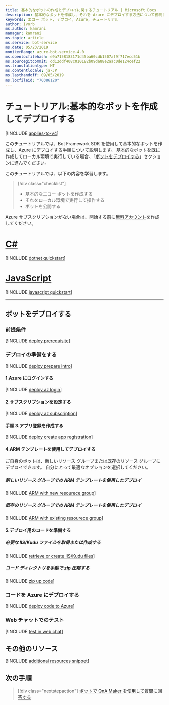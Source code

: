```yaml
---
title: 基本的なボットの作成とデプロイに関するチュートリアル | Microsoft Docs
description: 基本的なボットを作成し、それを Azure にデプロイする方法について説明します。
keywords: エコー ボット, デプロイ, Azure, チュートリアル
author: Ivorb
ms.author: kamrani
manager: kamrani
ms.topic: article
ms.service: bot-service
ms.date: 05/23/2019
monikerRange: azure-bot-service-4.0
ms.openlocfilehash: e9a7158183171d45ba60cdb1507af9f717ecd51b
ms.sourcegitcommit: dd12ddf408c010182b09da88e2aac0de124cef22
ms.translationtype: HT
ms.contentlocale: ja-JP
ms.lasthandoff: 09/05/2019
ms.locfileid: "70386120"
---
```

# <a name="tutorial-create-and-deploy-a-basic-bot"></a>チュートリアル:基本的なボットを作成してデプロイする

[!INCLUDE [applies-to-v4](../includes/applies-to.md)]

このチュートリアルでは、Bot Framework SDK を使用して基本的なボットを作成し、Azure にデプロイする手順について説明します。 基本的なボットを既に作成してローカル環境で実行している場合、「[ボットをデプロイする](#deploy-your-bot)」セクションに進んでください。

このチュートリアルでは、以下の内容を学習します。

> [!div class="checklist"]
> * 基本的なエコー ボットを作成する
> * それをローカル環境で実行して操作する
> * ボットを公開する

Azure サブスクリプションがない場合は、開始する前に[無料アカウント](https://azure.microsoft.com/free/?WT.mc_id=A261C142F)を作成してください。

# <a name="ctabcsharp"></a>[C#](#tab/csharp)

[!INCLUDE [dotnet quickstart](~/includes/quickstart-dotnet.md)]

# <a name="javascripttabjavascript"></a>[JavaScript](#tab/javascript)

[!INCLUDE [javascript quickstart](~/includes/quickstart-javascript.md)]

---

## <a name="deploy-your-bot"></a>ボットをデプロイする

### <a name="prerequisites"></a>前提条件
[!INCLUDE [deploy prerequisite](~/includes/deploy/snippet-prerequisite.md)]

### <a name="prepare-for-deployment"></a>デプロイの準備をする
[!INCLUDE [deploy prepare intro](~/includes/deploy/snippet-prepare-deploy-intro.md)]

#### <a name="1-login-to-azure"></a>1.Azure にログインする
[!INCLUDE [deploy az login](~/includes/deploy/snippet-az-login.md)]

#### <a name="2-set-the-subscription"></a>2.サブスクリプションを設定する
[!INCLUDE [deploy az subscription](~/includes/deploy/snippet-az-set-subscription.md)]

#### <a name="3-create-an-app-registration"></a>手順 3.アプリ登録を作成する
[!INCLUDE [deploy create app registration](~/includes/deploy/snippet-create-app-registration.md)]

#### <a name="4-deploy-via-arm-template"></a>4.ARM テンプレートを使用してデプロイする
ご自身のボットは、新しいリソース グループまたは既存のリソース グループにデプロイできます。 自分にとって最適なオプションを選択してください。 
##### <a name="deploy-via-arm-template-with-new-resource-group"></a>**新しいリソース グループでの ARM テンプレートを使用したデプロイ**
[!INCLUDE [ARM with new resourece group](~/includes/deploy/snippet-ARM-new-resource-group.md)]

##### <a name="deploy-via-arm-template-with-existing-resource-group"></a>**既存のリソース グループでの ARM テンプレートを使用したデプロイ**
[!INCLUDE [ARM with existing resourece group](~/includes/deploy/snippet-ARM-existing-resource-group.md)]

#### <a name="5-prepare-your-code-for-deployment"></a>5.デプロイ用のコードを準備する
##### <a name="retrieve-or-create-necessary-iiskudu-files"></a>**必要な IIS/Kudu ファイルを取得または作成する**
[!INCLUDE [retrieve or create IIS/Kudu files](~/includes/deploy/snippet-IIS-Kudu-files.md)]

##### <a name="zip-up-the-code-directory-manually"></a>**コード ディレクトリを手動で zip 圧縮する**
[!INCLUDE [zip up code](~/includes/deploy/snippet-zip-code.md)]

### <a name="deploy-code-to-azure"></a>コードを Azure にデプロイする
[!INCLUDE [deploy code to Azure](~/includes/deploy/snippet-deploy-code-to-az.md)]

### <a name="test-in-web-chat"></a>Web チャットでのテスト
[!INCLUDE [test in web chat](~/includes/deploy/snippet-test-in-web-chat.md)]

## <a name="additional-resources"></a>その他のリソース

[!INCLUDE [additional resources snippet](~/includes/deploy/snippet-additional-resources.md)]

## <a name="next-steps"></a>次の手順
> [!div class="nextstepaction"]
> [ボットで QnA Maker を使用して質問に回答する](bot-builder-tutorial-add-qna.md)
